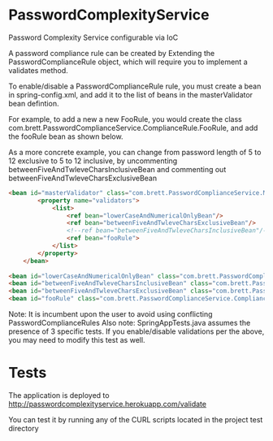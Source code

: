PasswordComplexityService
=========================

Password Complexity Service configurable via IoC 

A password compliance rule can be created by Extending the PasswordComplianceRule object, which will require you to implement a validates method.


To enable/disable a PasswordComplianceRule rule, you must create a bean in spring-config.xml, and add it to the list of beans in the masterValidator bean defintion.


For example, to add a new a new FooRule, you would create the class com.brett.PasswordComplianceService.ComplianceRule.FooRule, and add the fooRule bean as shown below.


As a more concrete example, you can change from password length of 5 to 12 exclusive to 5 to 12 inclusive, by uncommenting betweenFiveAndTwleveCharsInclusiveBean and commenting out betweenFiveAndTwleveCharsExclusiveBean

```html
<bean id="masterValidator" class="com.brett.PasswordComplianceService.MasterValidator">
        <property name="validators">
            <list>
                <ref bean="lowerCaseAndNumericalOnlyBean"/>
                <ref bean="betweenFiveAndTwleveCharsExclusiveBean"/>
                <!--ref bean="betweenFiveAndTwleveCharsInclusiveBean"/-->
                <ref bean="fooRule">
            </list>
        </property>
    </bean>
    
<bean id="lowerCaseAndNumericalOnlyBean" class="com.brett.PasswordComplianceService.ComplianceRule.LowerCaseAndNumericalOnly"/>
<bean id="betweenFiveAndTwleveCharsInclusiveBean" class="com.brett.PasswordComplianceService.ComplianceRule.BetweenFiveAndTwelveCharsExclusive"/>
<bean id="betweenFiveAndTwleveCharsExclusiveBean" class="com.brett.PasswordComplianceService.ComplianceRule.BetweenFiveAndTwelveCharsExclusive"/>
<bean id="fooRule" class="com.brett.PasswordComplianceService.ComplianceRule.FooRule"/>
```    

Note: It is incumbent upon the user to avoid using conflicting PasswordComplianceRules
Also note: SpringAppTests.java assumes the presence of 3 specific tests. If you enable/disable validations per the above, you may need to modify this test as well.

Tests
=========================
The application is deployed to http://passwordcomplexityservice.herokuapp.com/validate

You can test it by running any of the CURL scripts located in the project test directory

